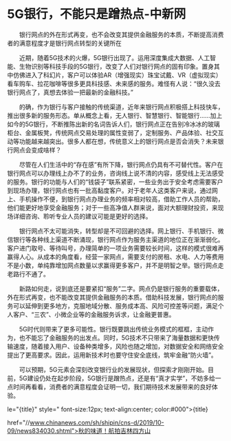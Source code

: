 # 5G银行，不能只是蹭热点-中新网

　　银行网点的外在形式再变，也不会改变其提供金融服务的本质，不断提高消费者的满意程度才是银行网点转型的关键所在

　　近期，随着5G技术的火爆，5G银行出现了。运用深度集成大数据、人工智能、生物识别等科技手段的5G银行，改变了人们对银行网点的固有印象。置身其中仿佛进入了科幻片，客户可以体验AR（增强现实）珠宝试戴、VR（虚拟现实）看车购车、拉花咖啡等很多更具科技感、未来感的服务。难怪有人说：“很久没去银行网点了，真想去体验一把最新的金融科技。”

　　的确，作为银行与客户接触的传统渠道，近年来银行网点积极搭上科技快车，推出很多新的服务形态。单从概念上看，无人银行、智慧银行、智能银行……加上如今的5G银行，不断推陈出新的名词告诉人们，银行网点正在告别冷冰冰的玻璃柜台、金属板凳，传统网点交易处理的属性变弱了，定制服务、产品体验、社交互动等功能越来越突出。很多人都在想，传统意义上的银行网点是否会消失？未来银行网点会变成啥样？

　　尽管在人们生活中的“存在感”有所下降，银行网点仍具有不可替代性。客户在银行网点可以办理线上办不了的业务，咨询线上说不清的内容，感受线上无法感受的服务。银行的功能与人们的“钱袋子”联系紧密，一些业务出于安全考虑需要客户到现场办理，银行网点也有一批高黏度客户。对于老年人这类客户来说，通过网上、手机操作不便，到银行网点办理业务的频率相对较高，借助工作人员的帮助，他们能更好地享受金融服务；对于一些高净值人群来说，面对大额理财投资，来现场详细咨询、聆听专业人员的建议可能是更好的选择。

　　银行网点不太可能消失，转型却是不可回避的选择。网上银行、手机银行、微信银行等各种线上渠道不断涌现，银行网点作为服务主渠道的地位正在渐渐弱化。客户进门取号、等待叫号，办理简单的一项业务需要较长时间，这样的模式很难再赢得人心。从成本的角度看，经营一家网点，需要支付的房租、水电、人力等费用不是小数，单纯靠增加网点数量以求赢得更多客户，并不是明智之举。银行网点走老路行不通了。

　　新路如何走，说到底还是要紧扣“服务”二字。网点仍是银行服务的重要载体，外在形式再变，也不能改变其提供金融服务的本质。借助科技发展，银行网点的服务可以延伸到更多地方，克服地域分散、服务成本高、风险可控差等问题，满足个人客户、“三农”、小微企业等的金融服务诉求，让金融更普惠。

　　5G时代则带来了更多可能性。银行既要跳出传统业务模式的框框，主动作为，也不能忘了金融服务的出发点。同时，5G技术不只带来了海量数据和更快传输速度，随着接入用户、设备种类增多，风险也随之增加，对数据安全和网络安全提出了更高要求。因此，运用新技术时也要守住安全底线，筑牢金融“防火墙”。

　　可以预期，5G元素会深刻改变银行业的发展现状，但探索才刚刚开始。目前，5G建设仍处在起步阶段，5G银行是蹭热点，还是有“真才实学”，不妨多给一点时间再看看，消费者的满意程度会证明一切，我们期待技术发展带来的良好体验。 

le="{title}" style=" font-size:12px; text-align:center; color:#000">{title}

href="//www.chinanews.com/sh/shipin/cns-d/2019/10-09/news834030.shtml">秋的味道！航拍吉林四方山
